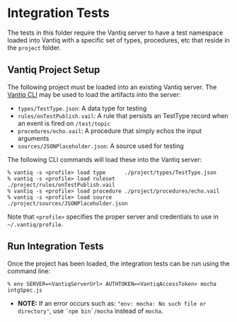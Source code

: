 # Integration Tests

The tests in this folder require the Vantiq server to have a test namespace
loaded into Vantiq with a specific set of types, procedures, etc that
reside in the `project` folder.

## Vantiq Project Setup

The following project must be loaded into an existing Vantiq server.  The
[Vantiq CLI](https://dev.vantiq.com/ui/ide/index.html#/resources) may be used 
to load the artifacts into the server:

* `types/TestType.json`: A data type for testing
* `rules/onTestPublish.vail`: A rule that persists an TestType record when an event is fired on `/test/topic`
* `procedures/echo.vail`: A procedure that simply echos the input arguments
* `sources/JSONPlaceholder.json`: A source used for testing

The following CLI commands will load these into the Vantiq server:

    % vantiq -s <profile> load type      ./project/types/TestType.json
    % vantiq -s <profile> load ruleset   ./project/rules/onTestPublish.vail
    % vantiq -s <profile> load procedure ./project/procedures/echo.vail
    % vantiq -s <profile> load source    ./project/sources/JSONPlaceholder.json

Note that `<profile>` specifies the proper server and credentials to use
in `~/.vantiq/profile`.

## Run Integration Tests

Once the project has been loaded, the integration tests can be run using the
command line:

    % env SERVER=<VantiqServerUrl> AUTHTOKEN=<VantiqAccessToken> mocha intgSpec.js

*   **NOTE:** If an error occurs such as: `"env: mocha: No such file or directory"`, use
    `` `npm bin`/mocha `` instead of `mocha`.